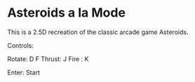 # Asteroids a la Mode

This is a 2.5D recreation of the classic arcade game Asteroids.

Controls: 

Rotate: D F
Thrust: J
Fire  : K

Enter: Start
